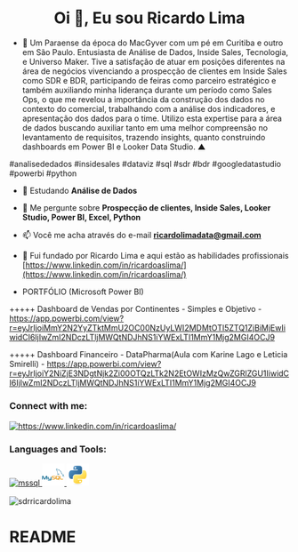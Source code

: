 <h1 align="center">Oi 👋, Eu sou Ricardo Lima</h1>

- 🔭 Um Paraense da época do MacGyver com um pé em Curitiba e outro em São Paulo. Entusiasta de Análise de Dados, Inside Sales, Tecnologia, e Universo Maker. Tive a satisfação de atuar em posições diferentes na área de negócios vivenciando a prospecção de clientes em Inside Sales como SDR e BDR, participando de feiras como parceiro estratégico e também auxiliando minha liderança durante um período como Sales Ops, o que me revelou a importância da construção dos dados no contexto do comercial, trabalhando com a análise dos indicadores, e apresentação dos dados para o time. Utilizo esta expertise para a área de dados buscando auxiliar tanto em uma melhor compreensão no levantamento de requisitos, trazendo insights, quanto construindo dashboards em Power BI e Looker Data Studio. ▲

#analisededados #insidesales #dataviz #sql #sdr #bdr #googledatastudio #powerbi #python

- 🌱 Estudando **Análise de Dados**

- 💬 Me pergunte sobre **Prospecção de clientes, Inside Sales, Looker Studio, Power BI, Excel, Python**

- 📫 Você me acha através do e-mail **ricardolimadata@gmail.com**

- 📄 Fui fundado por Ricardo Lima e aqui estão as habilidades profissionais [https://www.linkedin.com/in/ricardoaslima/](https://www.linkedin.com/in/ricardoaslima/)

- PORTFÓLIO (Microsoft Power BI)
  
+++++ Dashboard de Vendas por Continentes - Simples e Objetivo - https://app.powerbi.com/view?r=eyJrIjoiMmY2N2YyZTktMmU2OC00NzUyLWI2MDMtOTI5ZTQ1ZjBiMjEwIiwidCI6IjIwZmI2NDczLTljMWQtNDJhNS1iYWExLTI1MmY1Mjg2MGI4OCJ9

+++++ Dashboard Financeiro - DataPharma(Aula com Karine Lago e Leticia Smirelli) - https://app.powerbi.com/view?r=eyJrIjoiY2NiZjE3NDgtNjk2Zi00OTQzLTk2N2EtOWIzMzQwZGRlZGU1IiwidCI6IjIwZmI2NDczLTljMWQtNDJhNS1iYWExLTI1MmY1Mjg2MGI4OCJ9


<h3 align="left">Connect with me:</h3>
<p align="left">
<a href="https://linkedin.com/in/https://www.linkedin.com/in/ricardoaslima/" target="blank"><img align="center" src="https://raw.githubusercontent.com/rahuldkjain/github-profile-readme-generator/master/src/images/icons/Social/linked-in-alt.svg" alt="https://www.linkedin.com/in/ricardoaslima/" height="30" width="40" /></a>
</p>

<h3 align="left">Languages and Tools:</h3>
<p align="left"> <a href="https://www.microsoft.com/en-us/sql-server" target="_blank" rel="noreferrer"> <img src="https://www.svgrepo.com/show/303229/microsoft-sql-server-logo.svg" alt="mssql" width="40" height="40"/> </a> <a href="https://www.mysql.com/" target="_blank" rel="noreferrer"> <img src="https://raw.githubusercontent.com/devicons/devicon/master/icons/mysql/mysql-original-wordmark.svg" alt="mysql" width="40" height="40"/> </a> <a href="https://www.python.org" target="_blank" rel="noreferrer"> <img src="https://raw.githubusercontent.com/devicons/devicon/master/icons/python/python-original.svg" alt="python" width="40" height="40"/> </a> </p>

<p><img align="center" src="https://github-readme-stats.vercel.app/api/top-langs?username=sdrricardolima&show_icons=true&locale=en&layout=compact" alt="sdrricardolima" /></p>


# README
